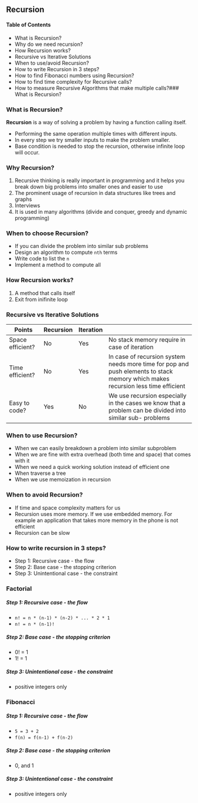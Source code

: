 ## Recursion

#### Table of Contents
- What is Recursion?
- Why do we need recursion?
- How Recursion works?
- Recursive vs Iterative Solutions
- When to use/avoid Recursion?
- How to write Recursion in 3 steps?
- How to find Fibonacci numbers using Recursion?
- How to find time complexity for Recursive calls?
- How to measure Recursive Algorithms that make multiple calls?### What is Recursion?


### What is Recursion?

**Recursion** is a way of solving a problem by having a function calling itself.
- Performing the same operation multiple times with different inputs.
- In every step we try smaller inputs to make the problem smaller.
- Base condition is needed to stop the recursion, otherwise infinite loop will occur.


### Why Recursion?
1. Recursive thinking is really important in programming and it helps you break down big problems into smaller ones and easier to use
2. The prominent usage of recursion in data structures like trees and graphs
3. Interviews
4. It is used in many algorithms (divide and conquer, greedy and dynamic programming)

### When to choose Recursion?
- If you can divide the problem into similar sub problems
- Design an algorithm to compute `nth` terms
- Write code to list the `n`
- Implement a method to compute all

### How Recursion works?
1. A method that calls itself
2. Exit from inifinite loop

### Recursive vs Iterative Solutions
| Points           | Recursion | Iteration |                                                                                                                                  |
|------------------|-----------|-----------|----------------------------------------------------------------------------------------------------------------------------------|
| Space efficient? | No        | Yes       | No stack memory require in case of iteration                                                                                     |
| Time efficient?  | No        | Yes       | In case of recursion system needs more time for pop and push elements to stack memory which makes  recursion less time efficient |
| Easy to code?    | Yes       | No        | We use recursion especially in the cases we know that a problem can be divided into similar sub- problems                        |


### When to use Recursion?
- When we can easily breakdown a problem into similar subproblem
- When we are fine with extra overhead (both time and space) that comes with it
- When we need a quick working solution instead of efficient one
- When traverse a tree
- When we use memoization in recursion

### When to avoid Recursion?
- If time and space complexity matters for us
- Recursion uses more memory. If we use embedded memory. For example an application
that takes more memory in the phone is not efficient
- Recursion can be slow

### How to write recursion in 3 steps?
- Step 1: Recursive case - the flow
- Step 2: Base case - the stopping criterion
- Step 3: Unintentional case - the constraint

### Factorial
##### Step 1: Recursive case - the flow
- `n! = n * (n-1) * (n-2) * ... * 2 * 1`
- `n! = n * (n-1)!`

##### Step 2: Base case - the stopping criterion
- 0! = 1
- 1! = 1

##### Step 3: Unintentional case - the constraint
- positive integers only


### Fibonacci
##### Step 1: Recursive case - the flow
- `5 = 3 + 2`
- `f(n) = f(n-1) + f(n-2)`

##### Step 2: Base case - the stopping criterion
- 0, and 1

##### Step 3: Unintentional case - the constraint
- positive integers only

